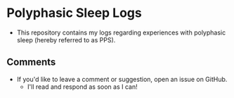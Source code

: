 # Polyphasic Sleep Logs

- This repository contains my logs regarding experiences with polyphasic sleep (hereby referred to as PPS).

## Comments

- If you'd like to leave a comment or suggestion, open an issue on GitHub.
  - I'll read and respond as soon as I can!
